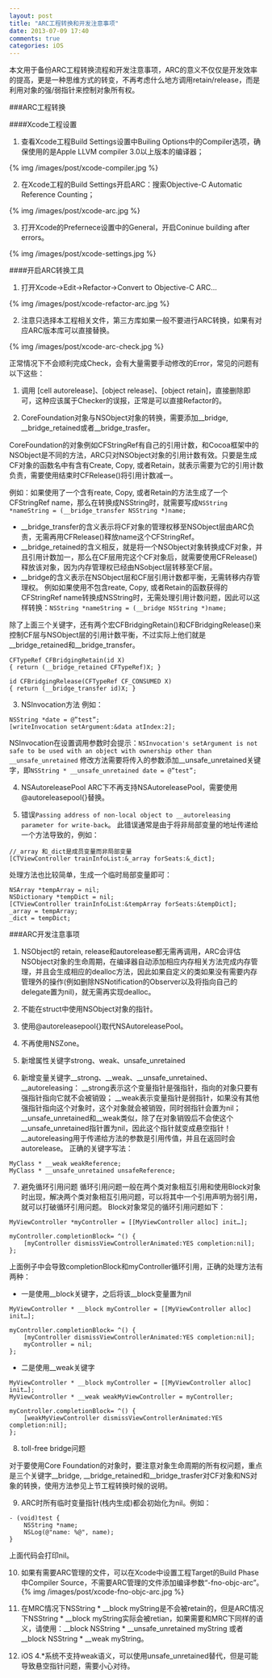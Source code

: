 ```yaml
---
layout: post
title: "ARC工程转换和开发注意事项"
date: 2013-07-09 17:40
comments: true
categories: iOS
---
```


本文用于备份ARC工程转换流程和开发注意事项，ARC的意义不仅仅是开发效率的提高，更是一种思维方式的转变，不再考虑什么地方调用retain/release，而是利用对象的强/弱指针来控制对象所有权。

###ARC工程转换

####Xcode工程设置
1)  查看Xcode工程Build Settings设置中Builing Options中的Compiler选项，确保使用的是Apple LLVM compiler 3.0以上版本的编译器；
 
{% img /images/post/xcode-compiler.jpg %}

2)  在Xcode工程的Build Settings开启ARC：搜索Objective-C Automatic Reference Counting；

{% img /images/post/xcode-arc.jpg %} 

<!-- more -->

3)  打开Xcode的Prefernece设置中的General，开启Coninue building after errors。

{% img /images/post/xcode-settings.jpg %}

####开启ARC转换工具
1) 打开Xcode->Edit->Refactor->Convert to Objective-C ARC…

{% img /images/post/xcode-refactor-arc.jpg %} 

2) 注意只选择本工程相关文件，第三方库如果一般不要进行ARC转换，如果有对应ARC版本库可以直接替换。

{% img /images/post/xcode-arc-check.jpg %} 

正常情况下不会顺利完成Check，会有大量需要手动修改的Error，常见的问题有以下这些：

1)  调用 [cell autorelease]、[object release]、[object retain]，直接删除即可，这种应该属于Checker的误报，正常是可以直接Refactor的。

2)  CoreFoundation对象与NSObject对象的转换，需要添加__bridge, __bridge_retained或者__bridge_trasfer。

CoreFoundation的对象例如CFStringRef有自己的引用计数，和Cocoa框架中的NSObject是不同的方法，ARC只对NSObject对象的引用计数有效。只要是生成CF对象的函数名中有含有Create, Copy, 或者Retain，就表示需要为它的引用计数负责，需要使用结束时CFRelease()将引用计数减一。

例如：如果使用了一个含有reate, Copy, 或者Retain的方法生成了一个CFStringRef name，那么在转换成NSString时，就需要写成`NSString *nameString = (__bridge_transfer NSString *)name;`
 
* __bridge_transfer的含义表示将CF对象的管理权移至NSObject层由ARC负责，无需再用CFRelease()释放name这个CFStringRef。
* __bridge_retained的含义相反，就是将一个NSObject对象转换成CF对象，并且引用计数加一，那么在CF层用完这个CF对象后，就需要使用CFRelease()释放该对象，因为内存管理权已经由NSobject层转移至CF层。
*  __bridge的含义表示在NSObject层和CF层引用计数都平衡，无需转移内存管理权。
例如如果使用不包含reate, Copy, 或者Retain的函数获得的CFStringRef name转换成NSString时，无需处理引用计数问题，因此可以这样转换：`NSString *nameString = (__bridge NSString *)name;`

除了上面三个关键字，还有两个宏CFBridgingRetain()和CFBridgingRelease()来控制CF层与NSObject层的引用计数平衡，不过实际上他们就是__bridge_retained和__bridge_transfer。

```
CFTypeRef CFBridgingRetain(id X) 
{ return (__bridge_retained CFTypeRef)X; } 

id CFBridgingRelease(CFTypeRef CF_CONSUMED X) 
{ return (__bridge_transfer id)X; }
```

3)  NSInvocation方法
例如：

```
NSString *date = @”test”;
[writeInvocation setArgument:&data atIndex:2];
```

NSInvocation在设置调用参数时会提示：`NSInvocation's setArgument is not safe to be used with an object with ownership other than __unsafe_unretained`
修改方法需要将传入的参数添加__unsafe_unretained关键字，即`NSString * __unsafe_unretained date = @”test”;`

4)  NSAutoreleasePool
ARC下不再支持NSAutoreleasePool，需要使用@autoreleasepool{}替换。

5)  错误`Passing address of non-local object to __autoreleasing parameter for write-back`。
此错误通常是由于将非局部变量的地址传递给一个方法导致的，例如：
```
//_array 和_dict是成员变量而非局部变量
[CTViewController trainInfoList:&_array forSeats:&_dict];
```
处理方法也比较简单，生成一个临时局部变量即可：
```
NSArray *tempArray = nil;
NSDictionary *tempDict = nil;
[CTViewController trainInfoList:&tempArray forSeats:&tempDict];
_array = tempArray;
_dict = tempDict;
```

###ARC开发注意事项

1)  NSObject的 retain, release和autorelease都无需再调用，ARC会评估NSObject对象的生命周期，在编译器自动添加相应内存相关方法完成内存管理，并且会生成相应的dealloc方法，因此如果自定义的类如果没有需要内存管理外的操作(例如删除NSNotification的Observer以及将指向自己的delegate置为nil)，就无需再实现dealloc。

2)  不能在struct中使用NSObject对象的指针。

3)  使用@autoreleasepool{}取代NSAutoreleasePool。

4)  不再使用NSZone。

5)  新增属性关键字strong、weak、unsafe_unretained

6)  新增变量关键字__strong、__weak、__unsafe_unretained、__autoreleasing：
__strong表示这个变量指针是强指针，指向的对象只要有强指针指向它就不会被销毁；
__weak表示变量指针是弱指针，如果没有其他强指针指向这个对象时，这个对象就会被销毁，同时弱指针会置为nil；
__unsafe_unretained和__weak类似，除了在对象销毁后不会使这个__unsafe_unretained指针置为nil，因此这个指针就变成悬空指针！
__autoreleasing用于传递给方法的参数是引用传值，并且在返回时会autorelease。
正确的关键字写法：

```
MyClass * __weak weakReference;
MyClass * __unsafe_unretained unsafeReference;
```

7)  避免循环引用问题
循环引用问题一般在两个类对象相互引用和使用Block对象时出现，解决两个类对象相互引用问题，可以将其中一个引用声明为弱引用，就可以打破循环引用问题。
Block对象常见的循环引用问题如下：

```
MyViewController *myController = [[MyViewController alloc] init…];

myController.completionBlock= ^() { 
    [myController dismissViewControllerAnimated:YES completion:nil]; }; 
```
上面例子中会导致completionBlock和myController循环引用，正确的处理方法有两种：

* 一是使用__block关键字，之后将该__block变量置为nil

```
MyViewController * __block myController = [[MyViewController alloc] init…];

myController.completionBlock= ^() {
    [myController dismissViewControllerAnimated:YES completion:nil]; 
    myController = nil;
}; 
```

* 二是使用__weak关键字

```
MyViewController * __block myController = [[MyViewController alloc] init…];
MyViewController * __weak weakMyViewController = myController;

myController.completionBlock= ^() {
    [weakMyViewController dismissViewControllerAnimated:YES completion:nil]; 
}; 
```

8)  toll-free bridge问题

对于要使用Core Foundation的对象时，要注意对象生命周期的所有权问题，重点是三个关键字__bridge, __bridge_retained和__bridge_trasfer对CF对象和NS对象的转换，使用方法参见上节工程转换时候的说明。

9)  ARC时所有临时变量指针(栈内生成)都会初始化为nil。例如：

```
- (void)test { 
	NSString *name; 
	NSLog(@"name: %@", name); 
}
```
上面代码会打印nil。

10) 如果有需要ARC管理的文件，可以在Xcode中设置工程Target的Build Phase中Compiler Source，不需要ARC管理的文件添加编译参数“-fno-objc-arc”。
{% img /images/post/xcode-fno-objc-arc.jpg %}

11) 在MRC情况下NSString * __block myString是不会被retain的，但是ARC情况下NSString * __block myString实际会被retian，如果需要和MRC下同样的语义，请使用：__block NSString * __unsafe_unretained myString 或者__block NSString * __weak myString。

12) iOS 4.*系统不支持weak语义，可以使用unsafe_unretained替代，但是可能导致悬空指针问题，需要小心对待。

